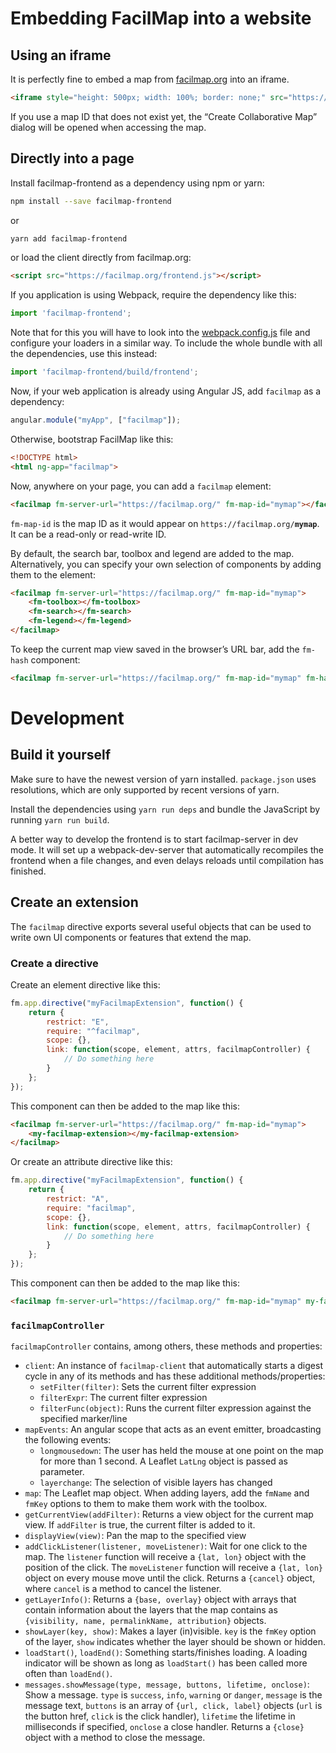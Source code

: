Embedding FacilMap into a website
=================================

Using an iframe
---------------

It is perfectly fine to embed a map from [facilmap.org](https://facilmap.org/) into an iframe.

```html
<iframe style="height: 500px; width: 100%; border: none;" src="https://facilmap.org/mymap"></iframe>
```

If you use a map ID that does not exist yet, the “Create Collaborative Map” dialog will be opened when accessing the
map.

Directly into a page
--------------------

Install facilmap-frontend as a dependency using npm or yarn:

```bash
npm install --save facilmap-frontend
```

or

```bash
yarn add facilmap-frontend
```

or load the client directly from facilmap.org:

```html
<script src="https://facilmap.org/frontend.js"></script>
```

If you application is using Webpack, require the dependency like this:

```js
import 'facilmap-frontend';
```

Note that for this you will have to look into the [webpack.config.js](./webpack.config.js) file and configure your
loaders in a similar way. To include the whole bundle with all the dependencies, use this instead:

```js
import 'facilmap-frontend/build/frontend';
```

Now, if your web application is already using Angular JS, add `facilmap` as a dependency:

```js
angular.module("myApp", ["facilmap"]);
```

Otherwise, bootstrap FacilMap like this:

```html
<!DOCTYPE html>
<html ng-app="facilmap">
```

Now, anywhere on your page, you can add a `facilmap` element:

```html
<facilmap fm-server-url="https://facilmap.org/" fm-map-id="mymap"></facilmap>
```

`fm-map-id` is the map ID as it would appear on `https://facilmap.org/`**`mymap`**. It can be a read-only or read-write ID.

By default, the search bar, toolbox and legend are added to the map. Alternatively, you can specify your own selection
of components by adding them to the element:

```html
<facilmap fm-server-url="https://facilmap.org/" fm-map-id="mymap">
	<fm-toolbox></fm-toolbox>
	<fm-search></fm-search>
	<fm-legend></fm-legend>
</facilmap>
```

To keep the current map view saved in the browser’s URL bar, add the `fm-hash` component:

```html
<facilmap fm-server-url="https://facilmap.org/" fm-map-id="mymap" fm-hash></facilmap>
```


Development
===========

Build it yourself
-----------------

Make sure to have the newest version of yarn installed. `package.json` uses resolutions, which are only supported by
recent versions of yarn.

Install the dependencies using `yarn run deps` and bundle the JavaScript
by running `yarn run build`.

A better way to develop the frontend is to start facilmap-server in dev mode. It will set up a webpack-dev-server that
automatically recompiles the frontend when a file changes, and even delays reloads until compilation has finished.

Create an extension
-------------------

The `facilmap` directive exports several useful objects that can be used to write own UI components or features that
extend the map.

### Create a directive

Create an element directive like this:

```javascript
fm.app.directive("myFacilmapExtension", function() {
	return {
		restrict: "E",
		require: "^facilmap",
		scope: {},
		link: function(scope, element, attrs, facilmapController) {
			// Do something here
		}
	};
});
```

This component can then be added to the map like this:

```html
<facilmap fm-server-url="https://facilmap.org/" fm-map-id="mymap">
	<my-facilmap-extension></my-facilmap-extension>
</facilmap>
```

Or create an attribute directive like this:

```javascript
fm.app.directive("myFacilmapExtension", function() {
	return {
		restrict: "A",
		require: "facilmap",
		scope: {},
		link: function(scope, element, attrs, facilmapController) {
			// Do something here
		}
	};
});
```

This component can then be added to the map like this:

```html
<facilmap fm-server-url="https://facilmap.org/" fm-map-id="mymap" my-facilmap-extension></facilmap>
```

### `facilmapController`

`facilmapController` contains, among others, these methods and properties:

* `client`: An instance of `facilmap-client` that automatically starts a digest cycle in any of its methods and has these
            additional methods/properties:
    * `setFilter(filter)`: Sets the current filter expression
    * `filterExpr`: The current filter expression
    * `filterFunc(object)`: Runs the current filter expression against the specified marker/line
* `mapEvents`: An angular scope that acts as an event emitter, broadcasting the following events:
    * `longmousedown`: The user has held the mouse at one point on the map for more than 1 second. A Leaflet `LatLng`
                       object is passed as parameter.
    * `layerchange`: The selection of visible layers has changed
* `map`: The Leaflet map object. When adding layers, add the `fmName` and `fmKey` options to them to make them work with
         the toolbox.
* `getCurrentView(addFilter)`: Returns a view object for the current map view. If `addFilter` is true, the current filter
                               is added to it.
* `displayView(view)`: Pan the map to the specified view
* `addClickListener(listener, moveListener)`: Wait for one click to the map. The `listener` function will receive a
                                              `{lat, lon}` object with the position of the click. The `moveListener`
                                              function will receive a `{lat, lon}` object on every mouse move until the
                                              click. Returns a `{cancel}` object, where `cancel` is a method to cancel
                                              the listener.
* `getLayerInfo()`: Returns a `{base, overlay}` object with arrays that contain information about the layers that the
                    map contains as `{visibility, name, permalinkName, attribution}` objects.
* `showLayer(key, show)`: Makes a layer (in)visible. `key` is the `fmKey` option of the layer, `show` indicates whether
                          the layer should be shown or hidden.
* `loadStart()`, `loadEnd()`: Something starts/finishes loading. A loading indicator will be shown as long as `loadStart()`
                              has been called more often than `loadEnd()`.
* `messages.showMessage(type, message, buttons, lifetime, onclose)`: Show a message. `type` is `success`, `info`, `warning`
     or `danger`, `message` is the message text, `buttons` is an array of `{url, click, label}` objects (`url` is the button
     href, `click` is the click handler), `lifetime` the lifetime in milliseconds if specified, `onclose` a close handler.
     Returns a `{close}` object with a method to close the message.